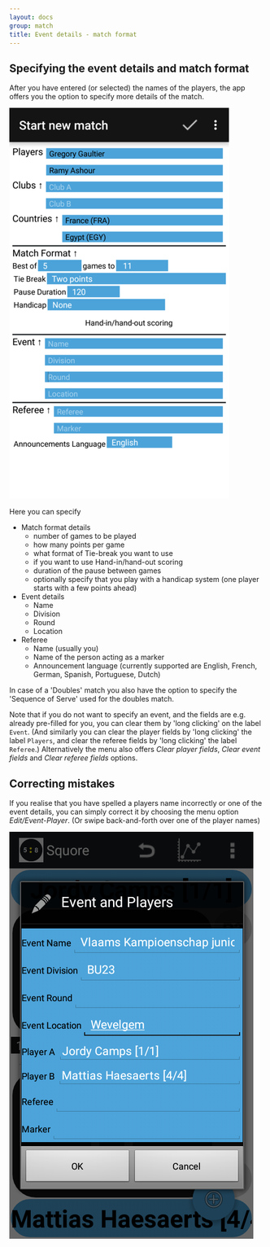 ```yaml
---
layout: docs
group: match
title: Event details - match format
---
```

## Specifying the event details and match format

After you have entered (or selected) the names of the players, the app offers you
the option to specify more details of the match. 

![Match Event and Format"](../img/sb.matches.03.format.png)

Here you can specify

* Match format details
    * number of games to be played
    * how many points per game
    * what format of Tie-break you want to use
    * if you want to use Hand-in/hand-out scoring
    * duration of the pause between games
    * optionally specify that you play with a handicap system (one player starts with a few points ahead)
* Event details
    * Name
    * Division
    * Round
    * Location
* Referee
    * Name (usually you)
    * Name of the person acting as a marker
    * Announcement language (currently supported are English, French, German, Spanish, Portuguese, Dutch)

In case of a 'Doubles' match you also have the option to specify the 'Sequence of Serve' used for the doubles match.

Note that if you do not want to specify an event, and the fields are e.g. already pre-filled for you, you can clear them by 'long clicking' on the label `Event`.
(And similarly you can clear the player fields by 'long clicking' the label `Players`, and clear the referee fields by 'long clicking' the label `Referee`.)
Alternatively the menu also offers _Clear player fields_, _Clear event fields_ and _Clear referee fields_ options.

## Correcting mistakes

If you realise that you have spelled a players name incorrectly or one of the event details,
you can simply correct it by choosing the menu option _Edit/Event-Player_.
(Or swipe back-and-forth over one of the player names)

![Adjust Score"](../img/sb.main.07.editplayers.png)

